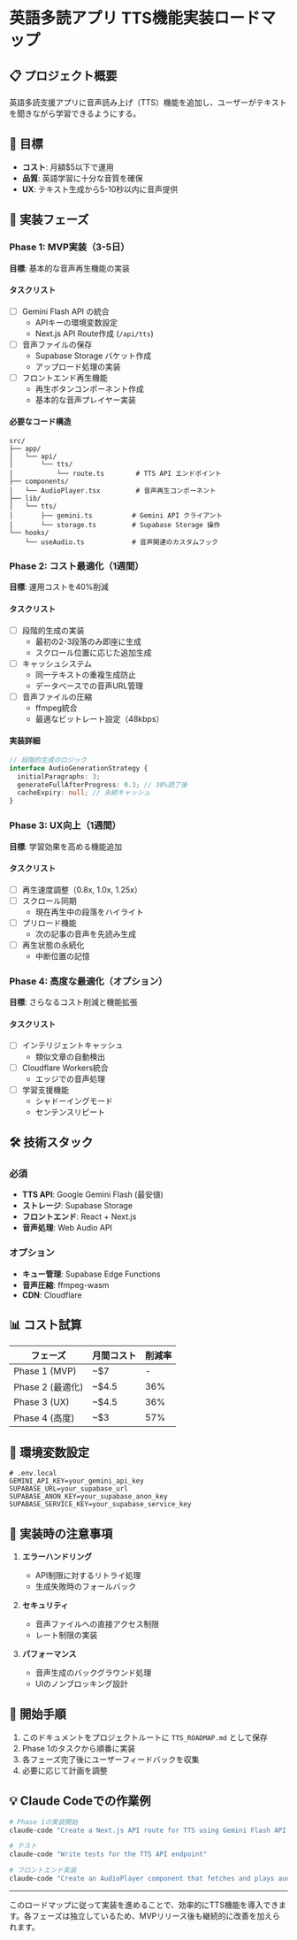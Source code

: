 # 英語多読アプリ TTS機能実装ロードマップ

## 📋 プロジェクト概要
英語多読支援アプリに音声読み上げ（TTS）機能を追加し、ユーザーがテキストを聞きながら学習できるようにする。

## 🎯 目標
- **コスト**: 月額$5以下で運用
- **品質**: 英語学習に十分な音質を確保
- **UX**: テキスト生成から5-10秒以内に音声提供

## 🚀 実装フェーズ

### Phase 1: MVP実装（3-5日）
**目標**: 基本的な音声再生機能の実装

#### タスクリスト
- [ ] Gemini Flash API の統合
  - APIキーの環境変数設定
  - Next.js API Route作成 (`/api/tts`)
- [ ] 音声ファイルの保存
  - Supabase Storage バケット作成
  - アップロード処理の実装
- [ ] フロントエンド再生機能
  - 再生ボタンコンポーネント作成
  - 基本的な音声プレイヤー実装

#### 必要なコード構造
```
src/
├── app/
│   └── api/
│       └── tts/
│           └── route.ts        # TTS API エンドポイント
├── components/
│   └── AudioPlayer.tsx         # 音声再生コンポーネント
├── lib/
│   └── tts/
│       ├── gemini.ts          # Gemini API クライアント
│       └── storage.ts         # Supabase Storage 操作
└── hooks/
    └── useAudio.ts            # 音声関連のカスタムフック
```

### Phase 2: コスト最適化（1週間）
**目標**: 運用コストを40%削減

#### タスクリスト
- [ ] 段階的生成の実装
  - 最初の2-3段落のみ即座に生成
  - スクロール位置に応じた追加生成
- [ ] キャッシュシステム
  - 同一テキストの重複生成防止
  - データベースでの音声URL管理
- [ ] 音声ファイルの圧縮
  - ffmpeg統合
  - 最適なビットレート設定（48kbps）

#### 実装詳細
```typescript
// 段階的生成のロジック
interface AudioGenerationStrategy {
  initialParagraphs: 3;
  generateFullAfterProgress: 0.3; // 30%読了後
  cacheExpiry: null; // 永続キャッシュ
}
```

### Phase 3: UX向上（1週間）
**目標**: 学習効果を高める機能追加

#### タスクリスト
- [ ] 再生速度調整（0.8x, 1.0x, 1.25x）
- [ ] スクロール同期
  - 現在再生中の段落をハイライト
- [ ] プリロード機能
  - 次の記事の音声を先読み生成
- [ ] 再生状態の永続化
  - 中断位置の記憶

### Phase 4: 高度な最適化（オプション）
**目標**: さらなるコスト削減と機能拡張

#### タスクリスト
- [ ] インテリジェントキャッシュ
  - 類似文章の自動検出
- [ ] Cloudflare Workers統合
  - エッジでの音声処理
- [ ] 学習支援機能
  - シャドーイングモード
  - センテンスリピート

## 🛠 技術スタック

### 必須
- **TTS API**: Google Gemini Flash (最安値)
- **ストレージ**: Supabase Storage
- **フロントエンド**: React + Next.js
- **音声処理**: Web Audio API

### オプション
- **キュー管理**: Supabase Edge Functions
- **音声圧縮**: ffmpeg-wasm
- **CDN**: Cloudflare

## 📊 コスト試算

| フェーズ | 月間コスト | 削減率 |
|---------|-----------|--------|
| Phase 1 (MVP) | ~$7 | - |
| Phase 2 (最適化) | ~$4.5 | 36% |
| Phase 3 (UX) | ~$4.5 | 36% |
| Phase 4 (高度) | ~$3 | 57% |

## 🔧 環境変数設定

```env
# .env.local
GEMINI_API_KEY=your_gemini_api_key
SUPABASE_URL=your_supabase_url
SUPABASE_ANON_KEY=your_supabase_anon_key
SUPABASE_SERVICE_KEY=your_supabase_service_key
```

## 📝 実装時の注意事項

1. **エラーハンドリング**
   - API制限に対するリトライ処理
   - 生成失敗時のフォールバック

2. **セキュリティ**
   - 音声ファイルへの直接アクセス制限
   - レート制限の実装

3. **パフォーマンス**
   - 音声生成のバックグラウンド処理
   - UIのノンブロッキング設計

## 🚦 開始手順

1. このドキュメントをプロジェクトルートに `TTS_ROADMAP.md` として保存
2. Phase 1のタスクから順番に実装
3. 各フェーズ完了後にユーザーフィードバックを収集
4. 必要に応じて計画を調整

## 💡 Claude Codeでの作業例

```bash
# Phase 1の実装開始
claude-code "Create a Next.js API route for TTS using Gemini Flash API at /app/api/tts/route.ts"

# テスト
claude-code "Write tests for the TTS API endpoint"

# フロントエンド実装
claude-code "Create an AudioPlayer component that fetches and plays audio from Supabase Storage"
```

---

このロードマップに従って実装を進めることで、効率的にTTS機能を導入できます。各フェーズは独立しているため、MVPリリース後も継続的に改善を加えられます。